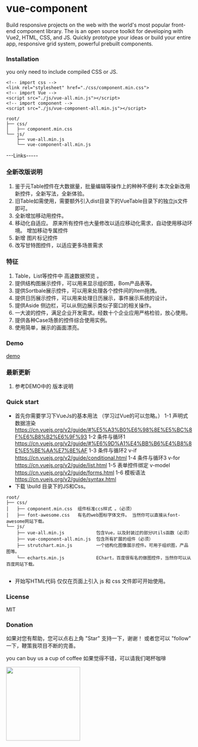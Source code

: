 ﻿# vue-component

Build responsive projects on the web with the world's most popular front-end component library.
The is an open source toolkit for developing with Vue2, HTML, CSS, and JS. Quickly prototype your ideas or build your entire app, responsive grid system, powerful prebuilt components.
  
### Installation 
you only need to include compiled CSS or JS.

~~~
<!-- import css -->
<link rel="stylesheet" href="./css/component.min.css">
<!-- import Vue -->
<script src="./js/vue-all.min.js"></script>
<!-- import component -->
<script src="./js/vue-component-all.min.js"></script>
~~~

```
root/
├── css/ 
│   ├── component.min.css 
└── js/
    ├── vue-all.min.js
    └── vue-component-all.min.js
```

---Links-----
### 全新改版说明
1. 鉴于元Table控件在大数据量，批量编辑等操作上的种种不便利
    本次全新改用新控件，全新写法，全新体验。
2. 旧Table如需使用，需要额外引入dist目录下的VueTable目录下的独立js文件即可。
3. 全新增加移动用控件。
4. 移动化自适应。
    原来所有控件也大量修改以适应移动化需求，自动使用移动环境。
    增加移动专属控件
5. 新增 图片标记控件
6. 改写甘特图控件，以适应更多场景需求


### 特征
1. Table，List等控件中 高速数据预览 。
2. 提供结构图展示控件，可以用来显示组织图，Bom产品表等。
3. 提供Sortbale展示控件，可以用来处理各个控件间的Item拖拽。
4. 提供日历展示控件，可以用来处理日历展示，事件展示系统的设计。
5. 提供Aside 侧边栏，可以从侧边展示类似子窗口的相关操作。
6. 一大波的控件，满足企业开发需求。经数十个企业应用严格检验，放心使用。
7. 提供各种Case场景的控件综合使用实例。
8. 使用简单，展示的画面漂亮。

### Demo

[demo](https://spring21cn.github.io/vue-component/index.html)

### 最新更新
1. 参考DEMO中的 版本说明


### Quick start
- 首先你需要学习下VueJs的基本用法 （学习过Vue的可以忽略。）
   1-1 声明式数据渲染 https://cn.vuejs.org/v2/guide/#%E5%A3%B0%E6%98%8E%E5%BC%8F%E6%B8%B2%E6%9F%93
   1-2 条件与循环1 https://cn.vuejs.org/v2/guide/#%E6%9D%A1%E4%BB%B6%E4%B8%8E%E5%BE%AA%E7%8E%AF
   1-3 条件与循环2 v-if https://cn.vuejs.org/v2/guide/conditional.html
   1-4 条件与循环3 v-for https://cn.vuejs.org/v2/guide/list.html
   1-5 表单控件绑定 v-model https://cn.vuejs.org/v2/guide/forms.html
   1-6 模板语法 https://cn.vuejs.org/v2/guide/syntax.html
-  下载 \build 目录下的JS和Css。
```
root/
├── css/ 
│   ├── component.min.css  组件标准ccs样式 。（必须）
│   ├── font-awesome.css   有名的web图标字体文件。 当然你可以直接从font-awesome网站下载。
└── js/
    ├── vue-all.min.js            包含Vue，以及封装过的部分Utils函数（必须）
    ├── vue-component-all.min.js  包含所有扩展的组件（必须）
    ├── strutchart.min.js         一个结构化图像展示控件。可用于组织图，产品图等。
    └── echarts.min.js            EChart，百度很有名的做图控件，当然你可以从百度网站下载。
	
```
-  开始写HTML代码
仅仅在页面上引入 js 和 css 文件即可开始使用。
   
   
### License
MIT

### Donation

如果对您有帮助，您可以点右上角 "Star" 支持一下，谢谢！ 
    或者您可以 "follow" 一下，鞭策我项目不断的完善。
	
you can buy us a cup of coffee 
如果觉得不错，可以请我们喝杯咖啡
 
<img src="./image/alipay.jpg " width="200"/> 
